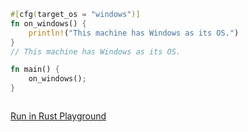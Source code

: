 ```rust
#[cfg(target_os = "windows")]
fn on_windows() {
    println!("This machine has Windows as its OS.")
}
// This machine has Windows as its OS.

fn main() {
    on_windows();
}



```
[Run in Rust Playground](https://play.rust-lang.org/?version=stable&mode=debug&edition=2021&gist=da162022b97b31f0f601780d18edaa6c&version=stable)
